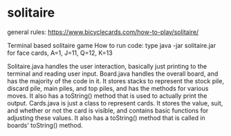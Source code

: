 # solitaire
general rules: https://www.bicyclecards.com/how-to-play/solitaire/

Terminal based solitaire game
How to run code: type java -jar solitaire.jar
	for face cards, A=1, J=11, Q=12, K=13

Solitaire.java handles the user interaction, basically just printing to the terminal and reading user input. 
Board.java handles the overall board, and has the majority of the code in it. It stores stacks to represent 
the stock pile, discard pile, main piles, and top piles, and has the methods for various moves. It also has a toString()
method that is used to actually print the output. 
Cards.java is just a class to represent cards. It stores the value, suit, and whether or not the card is visible, 
and contains basic functions for adjusting these values. It also has a toString() method that is called in boards' toString()
method. 

